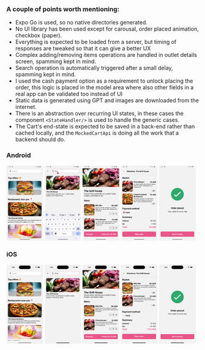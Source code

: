 ### A couple of points worth mentioning:
- Expo Go is used, so no native directories generated.
- No UI library has been used except for carousal, order placed animation, checkbox (paper). 
- Everything is expected to be loaded from a server, but timing of responses are tweaked so that it can give a better UX
- Complex adding/removing items operations are handled in outlet details screen, spamming kept in mind.
- Search operation is automatically triggered after a small delay, spamming kept in mind.
- I used the cash payment option as a requirement to unlock placing the order, this logic is placed in the model area where also other fields in a real app can be validated too instead of UI
- Static data is generated using GPT and images are downloaded from the internet.
- There is an abstraction over recurring UI states, in these cases the component `<StateHandler/>` is used to handle the generic cases.
- The Cart's end-state is expected to be saved in a back-end rather than cached locally, and the `MockedCartApi` is doing all the work that a backend should do.

### Android

<div>
    <img src="demo/1.png" alt="Alt text" width="19%"/>
    <img src="demo/2.png" alt="Alt text" width="19%"/>
    <img src="demo/3.png" alt="Alt text" width="19%"/>
    <img src="demo/4.png" alt="Alt text" width="19%"/>
    <img src="demo/5.png" alt="Alt text" width="19%"/>
</div>

### iOS

<div>
    <img src="demo/6.png" alt="Alt text" width="19%"/>
    <img src="demo/7.png" alt="Alt text" width="19%"/>
    <img src="demo/8.png" alt="Alt text" width="19%"/>
    <img src="demo/9.png" alt="Alt text" width="19%"/>
    <img src="demo/10.png" alt="Alt text" width="19%"/>
</div>